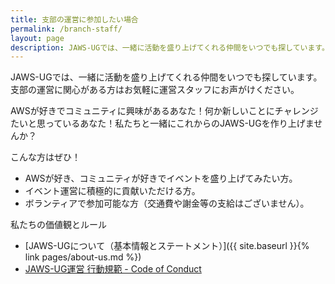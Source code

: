 ```yaml
---
title: 支部の運営に参加したい場合
permalink: /branch-staff/
layout: page
description: JAWS-UGでは、一緒に活動を盛り上げてくれる仲間をいつでも探しています。
---
```


JAWS-UGでは、一緒に活動を盛り上げてくれる仲間をいつでも探しています。  
支部の運営に関心がある方はお気軽に運営スタッフにお声がけください。

AWSが好きでコミュニティに興味があるあなた！何か新しいことにチャレンジたいと思っているあなた！私たちと一緒にこれからのJAWS-UGを作り上げませんか？  

こんな方はぜひ！
- AWSが好き、コミュニティが好きでイベントを盛り上げてみたい方。
- イベント運営に積極的に貢献いただける方。
- ボランティアで参加可能な方（交通費や謝金等の支給はございません）。

私たちの価値観とルール
- [JAWS-UGについて（基本情報とステートメント）]({{ site.baseurl }}{% link pages/about-us.md %})
- [JAWS-UG運営 行動規範 - Code of Conduct](https://github.com/jaws-ug/manifesto/blob/master/for-contributors.md)